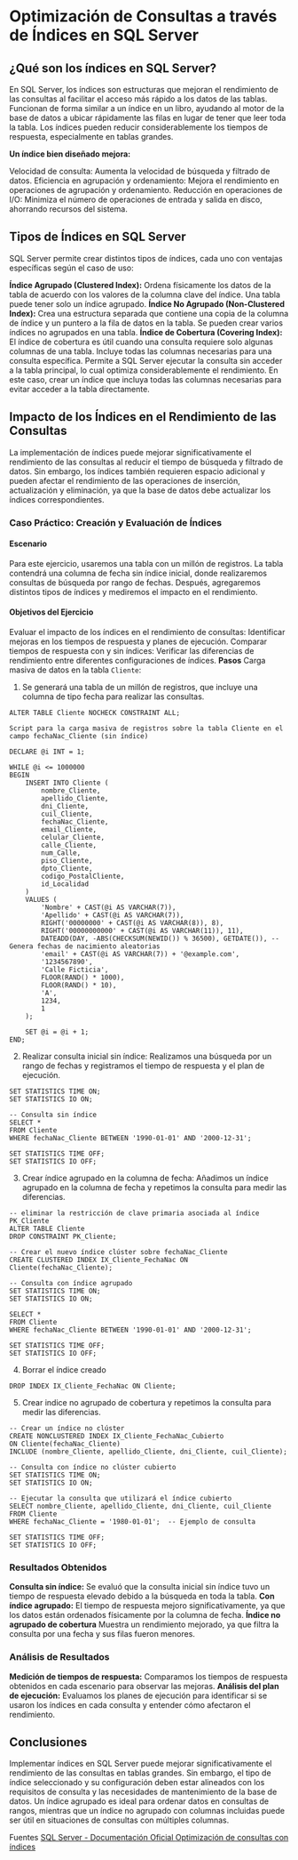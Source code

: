 # Optimización de Consultas a través de Índices en SQL Server
## ¿Qué son los índices en SQL Server?
En SQL Server, los índices son estructuras que mejoran el rendimiento de las consultas al facilitar el acceso más rápido a los datos de las tablas. Funcionan de forma similar a un índice en un libro, ayudando al motor de la base de datos a ubicar rápidamente las filas en lugar de tener que leer toda la tabla. Los índices pueden reducir considerablemente los tiempos de respuesta, especialmente en tablas grandes.

**Un índice bien diseñado mejora:**

Velocidad de consulta: Aumenta la velocidad de búsqueda y filtrado de datos.
Eficiencia en agrupación y ordenamiento: Mejora el rendimiento en operaciones de agrupación y ordenamiento.
Reducción en operaciones de I/O: Minimiza el número de operaciones de entrada y salida en disco, ahorrando recursos del sistema.

## Tipos de Índices en SQL Server
SQL Server permite crear distintos tipos de índices, cada uno con ventajas específicas según el caso de uso:

**Índice Agrupado (Clustered Index):** Ordena físicamente los datos de la tabla de acuerdo con los valores de la columna clave del índice. Una tabla puede tener solo un índice agrupado.
**Índice No Agrupado (Non-Clustered Index):** Crea una estructura separada que contiene una copia de la columna de índice y un puntero a la fila de datos en la tabla. Se pueden crear varios índices no agrupados en una tabla.
**Índice de Cobertura (Covering Index):** El índice de cobertura es útil cuando una consulta requiere solo algunas columnas de una tabla. Incluye todas las columnas necesarias para una consulta específica. Permite a SQL Server ejecutar la consulta sin acceder a la tabla principal, lo cual optimiza considerablemente el rendimiento. En este caso, crear un índice que incluya todas las columnas necesarias para evitar acceder a la tabla directamente. 
## Impacto de los Índices en el Rendimiento de las Consultas
La implementación de índices puede mejorar significativamente el rendimiento de las consultas al reducir el tiempo de búsqueda y filtrado de datos. Sin embargo, los índices también requieren espacio adicional y pueden afectar el rendimiento de las operaciones de inserción, actualización y eliminación, ya que la base de datos debe actualizar los índices correspondientes.

### Caso Práctico: Creación y Evaluación de Índices
#### Escenario
Para este ejercicio, usaremos una tabla con un millón de registros. La tabla contendrá una columna de fecha sin índice inicial, donde realizaremos consultas de búsqueda por rango de fechas. Después, agregaremos distintos tipos de índices y mediremos el impacto en el rendimiento.

#### Objetivos del Ejercicio
Evaluar el impacto de los índices en el rendimiento de consultas: Identificar mejoras en los tiempos de respuesta y planes de ejecución.
Comparar tiempos de respuesta con y sin índices: Verificar las diferencias de rendimiento entre diferentes configuraciones de índices.
**Pasos**
Carga masiva de datos en la tabla `Cliente`:
1. Se generará una tabla de un millón de registros, que incluye una columna de tipo fecha para realizar las consultas.
``` -- Deshabilitar restricciones de integridad referencial y constraints
ALTER TABLE Cliente NOCHECK CONSTRAINT ALL;

Script para la carga masiva de registros sobre la tabla Cliente en el campo fechaNac_Cliente (sin índice)

DECLARE @i INT = 1;

WHILE @i <= 1000000
BEGIN
    INSERT INTO Cliente (
        nombre_Cliente, 
        apellido_Cliente, 
        dni_Cliente, 
        cuil_Cliente, 
        fechaNac_Cliente, 
        email_Cliente, 
        celular_Cliente, 
        calle_Cliente, 
        num_Calle, 
        piso_Cliente, 
        dpto_Cliente, 
        codigo_PostalCliente, 
        id_Localidad
    )
    VALUES (
        'Nombre' + CAST(@i AS VARCHAR(7)),
        'Apellido' + CAST(@i AS VARCHAR(7)),
        RIGHT('00000000' + CAST(@i AS VARCHAR(8)), 8),
        RIGHT('00000000000' + CAST(@i AS VARCHAR(11)), 11),
        DATEADD(DAY, -ABS(CHECKSUM(NEWID()) % 36500), GETDATE()), -- Genera fechas de nacimiento aleatorias
        'email' + CAST(@i AS VARCHAR(7)) + '@example.com',
        '1234567890',
        'Calle Ficticia',
        FLOOR(RAND() * 1000),
        FLOOR(RAND() * 10),
        'A',
        1234,
        1 
    );

    SET @i = @i + 1;
END;
``` 
2. Realizar consulta inicial sin índice: Realizamos una búsqueda por un rango de fechas y registramos el tiempo de respuesta y el plan de ejecución.
``` 
SET STATISTICS TIME ON;
SET STATISTICS IO ON;

-- Consulta sin índice
SELECT *
FROM Cliente
WHERE fechaNac_Cliente BETWEEN '1990-01-01' AND '2000-12-31';

SET STATISTICS TIME OFF;
SET STATISTICS IO OFF;

```

3. Crear índice agrupado en la columna de fecha: Añadimos un índice agrupado en la columna de fecha y repetimos la consulta para medir las diferencias.
``` 
-- eliminar la restricción de clave primaria asociada al índice PK_Cliente
ALTER TABLE Cliente
DROP CONSTRAINT PK_Cliente;

-- Crear el nuevo índice clúster sobre fechaNac_Cliente
CREATE CLUSTERED INDEX IX_Cliente_FechaNac ON Cliente(fechaNac_Cliente);

-- Consulta con índice agrupado
SET STATISTICS TIME ON;
SET STATISTICS IO ON;

SELECT *
FROM Cliente
WHERE fechaNac_Cliente BETWEEN '1990-01-01' AND '2000-12-31';

SET STATISTICS TIME OFF;
SET STATISTICS IO OFF;
```

4.  Borrar el índice creado
```
DROP INDEX IX_Cliente_FechaNac ON Cliente;
```
5. Crear indice no agrupado de cobertura y repetimos la consulta para medir las diferencias.
```
-- Crear un índice no clúster 
CREATE NONCLUSTERED INDEX IX_Cliente_FechaNac_Cubierto
ON Cliente(fechaNac_Cliente)
INCLUDE (nombre_Cliente, apellido_Cliente, dni_Cliente, cuil_Cliente);

-- Consulta con índice no clúster cubierto
SET STATISTICS TIME ON;
SET STATISTICS IO ON;

-- Ejecutar la consulta que utilizará el índice cubierto
SELECT nombre_Cliente, apellido_Cliente, dni_Cliente, cuil_Cliente
FROM Cliente
WHERE fechaNac_Cliente = '1980-01-01';  -- Ejemplo de consulta

SET STATISTICS TIME OFF;
SET STATISTICS IO OFF;
```

### Resultados Obtenidos
**Consulta sin índice:** Se evaluó que la consulta inicial sin índice tuvo un tiempo de respuesta elevado debido a la búsqueda en toda la tabla.
**Con índice agrupado:** El tiempo de respuesta mejoro significativamente, ya que los datos están ordenados físicamente por la columna de fecha.
**Índice no agrupado de cobertura** Muestra un rendimiento mejorado, ya que filtra la consulta por una fecha y sus filas fueron menores.

### Análisis de Resultados
**Medición de tiempos de respuesta:** Comparamos los tiempos de respuesta obtenidos en cada escenario para observar las mejoras.
**Análisis del plan de ejecución:** Evaluamos los planes de ejecución para identificar si se usaron los índices en cada consulta y entender cómo afectaron el rendimiento.

## Conclusiones
Implementar índices en SQL Server puede mejorar significativamente el rendimiento de las consultas en tablas grandes. Sin embargo, el tipo de índice seleccionado y su configuración deben estar alineados con los requisitos de consulta y las necesidades de mantenimiento de la base de datos. Un índice agrupado es ideal para ordenar datos en consultas de rangos, mientras que un índice no agrupado con columnas incluidas puede ser útil en situaciones de consultas con múltiples columnas.

Fuentes
[SQL Server - Documentación Oficial ](https://learn.microsoft.com/es-es/sql/sql-server/?view=sql-server-ver16)
[Optimización de consultas con índices](https://learn.microsoft.com/es-es/sql/relational-databases/indexes/reorganize-and-rebuild-indexes?view=sql-server-ver16)
